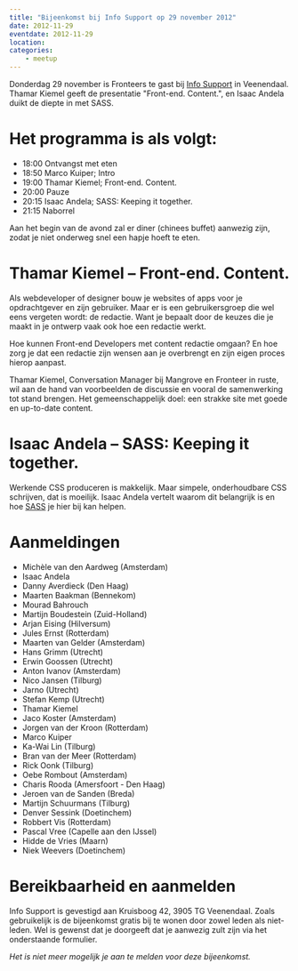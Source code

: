 ```yaml
---
title: "Bijeenkomst bij Info Support op 29 november 2012"
date: 2012-11-29
eventdate: 2012-11-29
location: 
categories: 
    - meetup
---
```

Donderdag 29 november is Fronteers te gast bij [Info Support](http://www.infosupport.com/) in Veenendaal. Thamar Kiemel geeft de presentatie "Front-end. Content.", en Isaac Andela duikt de diepte in met SASS.

# Het programma is als volgt:

* 18:00 Ontvangst met eten
* 18:50 Marco Kuiper; Intro
* 19:00 Thamar Kiemel; Front-end. Content.
* 20:00 Pauze
* 20:15 Isaac Andela; SASS: Keeping it together.
* 21:15 Naborrel

Aan het begin van de avond zal er diner (chinees buffet) aanwezig zijn, zodat je niet onderweg snel een hapje hoeft te eten.

# Thamar Kiemel – Front-end. Content.

Als webdeveloper of designer bouw je websites of apps voor je opdrachtgever en zijn gebruiker. Maar er is een gebruikersgroep die wel eens vergeten wordt: de redactie. Want je bepaalt door de keuzes die je maakt in je ontwerp vaak ook hoe een redactie werkt.

Hoe kunnen Front-end Developers met content redactie omgaan? En hoe zorg je dat een redactie zijn wensen aan je overbrengt en zijn eigen proces hierop aanpast.

Thamar Kiemel, Conversation Manager bij Mangrove en Fronteer in ruste, wil aan de hand van voorbeelden de discussie en vooral de samenwerking tot stand brengen. Het gemeenschappelijk doel: een strakke site met goede en up-to-date content.

# Isaac Andela – SASS: Keeping it together.

Werkende CSS produceren is makkelijk. Maar simpele, onderhoudbare CSS schrijven, dat is moeilijk. Isaac Andela vertelt waarom dit belangrijk is en hoe [SASS](http://sass-lang.com) je hier bij kan helpen.

# Aanmeldingen

* Michèle van den Aardweg (Amsterdam)
* Isaac Andela
* Danny Averdieck (Den Haag)
* Maarten Baakman (Bennekom)
* Mourad Bahrouch
* Martijn Boudestein (Zuid-Holland)
* Arjan Eising (Hilversum)
* Jules Ernst (Rotterdam)
* Maarten van Gelder (Amsterdam)
* Hans Grimm (Utrecht)
* Erwin Goossen (Utrecht)
* Anton Ivanov (Amsterdam)
* Nico Jansen (Tilburg)
* Jarno (Utrecht)
* Stefan Kemp (Utrecht)
* Thamar Kiemel
* Jaco Koster (Amsterdam)
* Jorgen van der Kroon (Rotterdam)
* Marco Kuiper
* Ka-Wai Lin (Tilburg)
* Bran van der Meer (Rotterdam)
* Rick Oonk (Tilburg)
* Oebe Rombout (Amsterdam)
* Charis Rooda (Amersfoort - Den Haag)
* Jeroen van de Sanden (Breda)
* Martijn Schuurmans (Tilburg)
* Denver Sessink (Doetinchem)
* Robbert Vis (Rotterdam)
* Pascal Vree (Capelle aan den IJssel)
* Hidde de Vries (Maarn)
* Niek Weevers (Doetinchem)

# Bereikbaarheid en aanmelden

Info Support is gevestigd aan Kruisboog 42, 3905 TG Veenendaal. Zoals gebruikelijk is de bijeenkomst gratis bij te wonen door zowel leden als niet-leden. Wel is gewenst dat je doorgeeft dat je aanwezig zult zijn via het onderstaande formulier.



*Het is niet meer mogelijk je aan te melden voor deze bijeenkomst.*
